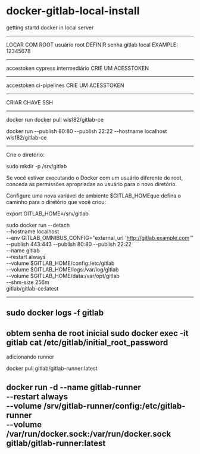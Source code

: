 # docker-gitlab-local-install
getting startd docker in local server

-----------------------------------------------------------------------------------------
LOCAR COM ROOT 
usuário root
DEFINIR
senha gitlab local 
EXAMPLE: 12345678

-----------------------------------------------------------------------------------------

accestoken cypress intermediário
CRIE UM ACESSTOKEN

-----------------------------------------------------------------------------------------

accestoken ci-pipelines
CRIE UM ACESSTOKEN

-----------------------------------------------------------------------------------------

CRIAR CHAVE SSH 



-----------------------------------------------------------------------------------------
docker run
docker pull wlsf82/gitlab-ce

docker run --publish 80:80 --publish 22:22 --hostname localhost wlsf82/gitlab-ce

-----------------------------------------------------------------------------------------
Crie o diretório:

sudo mkdir -p /srv/gitlab

Se você estiver executando o Docker com um usuário diferente de root, conceda as permissões apropriadas ao usuário para o novo diretório.

Configure uma nova variável de ambiente $GITLAB_HOMEque defina o caminho para o diretório que você criou:

export GITLAB_HOME=/srv/gitlab




sudo docker run --detach \
   --hostname localhost \
   --env GITLAB_OMNIBUS_CONFIG="external_url 'http://gitlab.example.com'" \
   --publish 443:443 --publish 80:80 --publish 22:22 \
   --name gitlab \
   --restart always \
   --volume $GITLAB_HOME/config:/etc/gitlab \
   --volume $GITLAB_HOME/logs:/var/log/gitlab \
   --volume $GITLAB_HOME/data:/var/opt/gitlab \
   --shm-size 256m \
   gitlab/gitlab-ce:latest

-----------------------------------------------------------------------------------------
sudo docker logs -f gitlab
-----------------------------------------------------------------------------------------
obtem senha de root inicial
sudo docker exec -it gitlab cat /etc/gitlab/initial_root_password
-----------------------------------------------------------------------------------------



adicionando runner

docker pull gitlab/gitlab-runner:latest

docker run -d --name gitlab-runner \
  --restart always \
  --volume /srv/gitlab-runner/config:/etc/gitlab-runner \
  --volume /var/run/docker.sock:/var/run/docker.sock \
  gitlab/gitlab-runner:latest
-----------------------------------------------------------------------------------------

